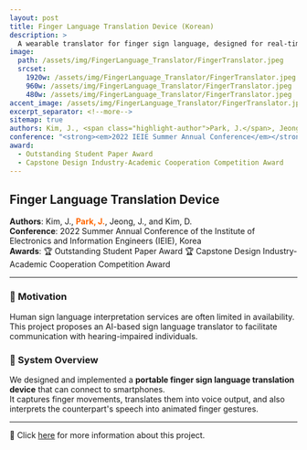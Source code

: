 ```yaml
---
layout: post
title: Finger Language Translation Device (Korean)
description: >
  A wearable translator for finger sign language, designed for real-time bidirectional communication with hearing-impaired individuals.
image:
  path: /assets/img/FingerLanguage_Translator/FingerTranslator.jpeg
  srcset:
    1920w: /assets/img/FingerLanguage_Translator/FingerTranslator.jpeg
    960w: /assets/img/FingerLanguage_Translator/FingerTranslator.jpeg
    480w: /assets/img/FingerLanguage_Translator/FingerTranslator.jpeg
accent_image: /assets/img/FingerLanguage_Translator/FingerTranslator.jpeg
excerpt_separator: <!--more-->
sitemap: true
authors: Kim, J., <span class="highlight-author">Park, J.</span>, Jeong, J., and Kim, D.
conference: "<strong><em>2022 IEIE Summer Annual Conference</em></strong>: <em> The Institute of Electronics and Information Engineers, Korea</em>"
award:
  - Outstanding Student Paper Award
  - Capstone Design Industry-Academic Cooperation Competition Award
---
```


<!--more-->

<style>
  .highlight-author {
    font-weight: bold;
    color: #ff6600; /* 원하면 다른 색으로 바꿔도 됨 */
  }
</style>

## Finger Language Translation Device

**Authors**: Kim, J., <span class="highlight-author">Park, J.</span>, Jeong, J., and Kim, D.  
**Conference**: 2022 Summer Annual Conference of the Institute of Electronics and Information Engineers (IEIE), Korea  
**Awards**: 🏆 Outstanding Student Paper Award 🏆 Capstone Design Industry-Academic Cooperation Competition Award

---

### 🔹 Motivation  
Human sign language interpretation services are often limited in availability. This project proposes an AI-based sign language translator to facilitate communication with hearing-impaired individuals.

### 🔹 System Overview  
We designed and implemented a **portable finger sign language translation device** that can connect to smartphones.  
It captures finger movements, translates them into voice output, and also interprets the counterpart's speech into animated finger gestures.

---

🔗 Click [here](https://scholar.google.com/citations?view_op=view_citation&hl=ko&user=JmRPuDcAAAAJ&citation_for_view=JmRPuDcAAAAJ:u-x6o8ySG0sC) for more information about this project.
